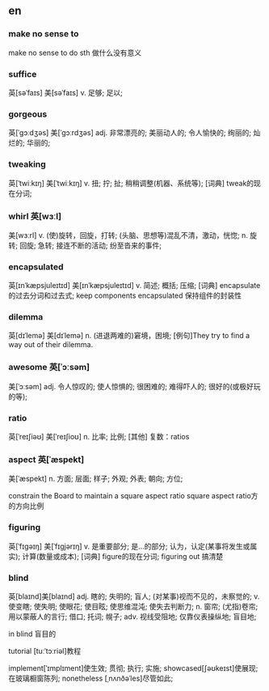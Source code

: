 ## en

### make no sense to

make no sense to do sth
做什么没有意义

### suffice
英[səˈfaɪs] 美[səˈfaɪs]
v.	足够; 足以;

### gorgeous	
英[ˈɡɔːdʒəs] 美[ˈɡɔːrdʒəs]
adj.	非常漂亮的; 美丽动人的; 令人愉快的; 绚丽的; 灿烂的; 华丽的;

### tweaking	
英[ˈtwiːkɪŋ]
美[ˈtwiːkɪŋ]
v.	扭; 拧; 扯; 稍稍调整(机器、系统等);
[词典]	tweak的现在分词;

### whirl	英[wɜːl]
美[wɜːrl]
v.	(使)旋转，回旋，打转; (头脑、思想等)混乱不清，激动，恍惚;
n.	旋转; 回旋; 急转; 接连不断的活动; 纷至沓来的事件;

### encapsulated
英[ɪnˈkæpsjuleɪtɪd]
美[ɪnˈkæpsjuleɪtɪd]
v.	简述; 概括; 压缩;
[词典]	encapsulate的过去分词和过去式;
keep components encapsulated 保持组件的封装性

### dilemma	
英[dɪˈlemə] 美[dɪˈlemə]
n.	(进退两难的)窘境，困境;
[例句]They try to find a way out of their dilemma.

### awesome	英[ˈɔːsəm]
美[ˈɔːsəm]
adj.	令人惊叹的; 使人惊惧的; 很困难的; 难得吓人的; 很好的(或极好玩的等);

### ratio	
英[ˈreɪʃiəʊ] 美[ˈreɪʃioʊ]
n.	比率; 比例;
[其他]	复数：ratios

### aspect	英[ˈæspekt]
美[ˈæspekt]
n.	方面; 层面; 样子; 外观; 外表; 朝向; 方位;

constrain the Board to maintain a square aspect ratio
square aspect ratio方的方向比例

### figuring	
英[ˈfɪɡəɪŋ] 美[ˈfɪɡjərɪŋ]
v.	是重要部分; 是…的部分; 认为，认定(某事将发生或属实); 计算(数量或成本);
[词典]	figure的现在分词;
figuring out 搞清楚 

### blind	
英[blaɪnd]美[blaɪnd]
adj.	瞎的; 失明的; 盲人; (对某事)视而不见的，未察觉的;
v.	使变瞎; 使失明; 使眼花; 使目眩; 使思维混沌; 使失去判断力;
n.	窗帘; (尤指)卷帘; 用以蒙蔽人的言行; 借口; 托词; 幌子;
adv.	视线受阻地; 仅靠仪表操纵地; 盲目地;

in blind
盲目的

tutorial
[tuːˈtɔːriəl]教程

implement[ˈɪmplɪment]使生效; 贯彻; 执行; 实施;
showcased[ʃəʊkeɪst]使展现; 在玻璃橱窗陈列;
nonetheless [ˌnʌnðəˈles]尽管如此;
